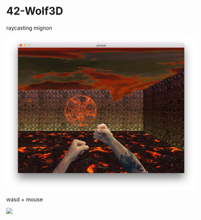 # 42-Wolf3D

raycasting mignon

![screenshot](wolf3d.png?raw=true)

wasd + mouse

![](https://github.com/jonathaninacio/42-Wolf3D/raw/master/wolfy.gif)
